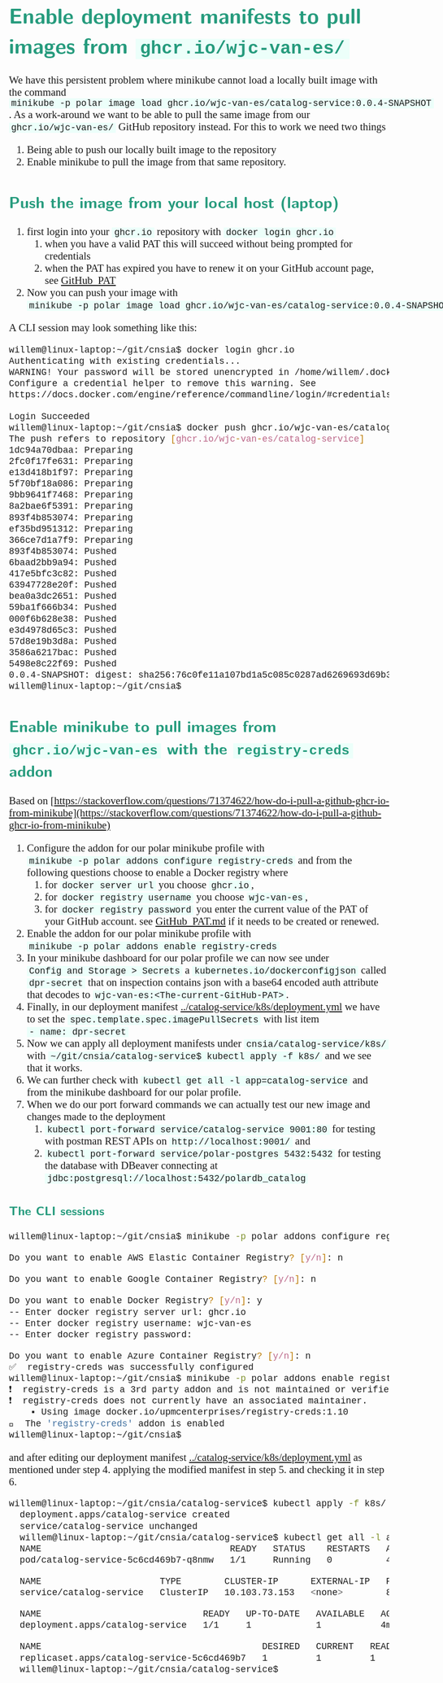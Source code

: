 <style>
body {
  font-family: "Gentium Basic", Cardo, "Linux Libertine o", "Palatino Linotype", Cambria, serif;
  font-size: 130% !important;
}
code {
	padding: 0 .25em;
	
	white-space: pre;
	font-family: "Tlwg mono", Consolas, "Liberation Mono", Menlo, Courier, monospace;
	
	background-color: #ECFFFA;
	//border: 1px solid #ccc;
	//border-radius: 3px;
}

kbd {
	display: inline-block;
	padding: 3px 5px;
	font-family: "Tlwg mono", Consolas, "Liberation Mono", Menlo, Courier, monospace;
	line-height: 10px;
	color: #555;
	vertical-align: middle;
	background-color: #ECFFFA;
	border: solid 1px #ccc;
	border-bottom-color: #bbb;
	border-radius: 3px;
	box-shadow: inset 0 -1px 0 #bbb;
}

h1,h2,h3,h4,h5 {
  color: #269B7D; 
  font-family: "fira sans", "Latin Modern Sans", Calibri, "Trebuchet MS", sans-serif;
}

img {
  width: auto; 
  height: 80%;
  max-height: 100%; 
}
</style>

# Enable deployment manifests to pull images from `ghcr.io/wjc-van-es/`
We have this persistent problem where minikube cannot load a locally built image with the command
`minikube -p polar image load ghcr.io/wjc-van-es/catalog-service:0.0.4-SNAPSHOT`. As a work-around we want to be able
to pull the same image from our `ghcr.io/wjc-van-es/` GitHub repository instead.
For this to work we need two things
1. Being able to push our locally built image to the repository
2. Enable minikube to pull the image from that same repository.

## Push the image from your local host (laptop)
1. first login into your `ghcr.io` repository with `docker login ghcr.io`
   1. when you have a valid PAT this will succeed without being prompted for credentials
   2. when the PAT has expired you have to renew it on your GitHub account page, see [GitHub_PAT](GitHub_PAT.md)
2. Now you can push your image with
   `minikube -p polar image load ghcr.io/wjc-van-es/catalog-service:0.0.4-SNAPSHOT`

A CLI session may look something like this:
```bash
willem@linux-laptop:~/git/cnsia$ docker login ghcr.io
Authenticating with existing credentials...
WARNING! Your password will be stored unencrypted in /home/willem/.docker/config.json.
Configure a credential helper to remove this warning. See
https://docs.docker.com/engine/reference/commandline/login/#credentials-store

Login Succeeded
willem@linux-laptop:~/git/cnsia$ docker push ghcr.io/wjc-van-es/catalog-service:0.0.4-SNAPSHOT
The push refers to repository [ghcr.io/wjc-van-es/catalog-service]
1dc94a70dbaa: Preparing 
2fc0f17fe631: Preparing 
e13d418b1f97: Preparing 
5f70bf18a086: Preparing 
9bb9641f7468: Preparing 
8a2bae6f5391: Preparing 
893f4b853074: Preparing 
ef35bd951312: Preparing 
366ce7d1a7f9: Preparing 
893f4b853074: Pushed 
6baad2bb9a94: Pushed 
417e5bfc3c82: Pushed 
63947728e20f: Pushed 
bea0a3dc2651: Pushed 
59ba1f666b34: Pushed 
000f6b628e38: Pushed 
e3d4978d65c3: Pushed 
57d8e19b3d8a: Pushed 
3586a6217bac: Pushed 
5498e8c22f69: Pushed 
0.0.4-SNAPSHOT: digest: sha256:76c0fe11a107bd1a5c085c0287ad6269693d69b35e100cb8f0b4945813bb7f0e size: 4706
willem@linux-laptop:~/git/cnsia$
```

## Enable minikube to pull images from `ghcr.io/wjc-van-es` with the `registry-creds` addon
Based on [https://stackoverflow.com/questions/71374622/how-do-i-pull-a-github-ghcr-io-from-minikube](https://stackoverflow.com/questions/71374622/how-do-i-pull-a-github-ghcr-io-from-minikube)
1. Configure the addon for our polar minikube profile with `minikube -p polar addons configure registry-creds` and
   from the following questions choose to enable a Docker registry where 
   1. for `docker server url` you choose `ghcr.io`,
   2. for `docker registry username` you choose `wjc-van-es`,
   3. for `docker registry password` you enter the current value of the PAT of your GitHub account.
      see [GitHub_PAT.md](GitHub_PAT.md) if it needs to be created or renewed.
2. Enable the addon for our polar minikube profile with `minikube -p polar addons enable registry-creds`
3. In your minikube dashboard for our polar profile we can now see under `Config and Storage > Secrets` a 
   `kubernetes.io/dockerconfigjson` called `dpr-secret` that on inspection contains json with a base64 encoded 
   auth attribute that decodes to `wjc-van-es:<The-current-GitHub-PAT>`.
4. Finally, in our deployment manifest [../catalog-service/k8s/deployment.yml](../catalog-service/k8s/deployment.yml) 
   we have to set the `spec.template.spec.imagePullSecrets` with list item `- name: dpr-secret`
5. Now we can apply all deployment manifests under `cnsia/catalog-service/k8s/` with
   `~/git/cnsia/catalog-service$ kubectl apply -f k8s/` and we see that it works.
6. We can further check with `kubectl get all -l app=catalog-service` and from the minikube dashboard for our polar 
   profile.
7. When we do our port forward commands we can actually test our new image and changes made to the deployment
   1. `kubectl port-forward service/catalog-service 9001:80` for testing with postman REST APIs on 
   `http://localhost:9001/` and
   2. `kubectl port-forward service/polar-postgres 5432:5432` for testing the database with DBeaver connecting at
      `jdbc:postgresql://localhost:5432/polardb_catalog`

### The CLI sessions
```bash
willem@linux-laptop:~/git/cnsia$ minikube -p polar addons configure registry-creds

Do you want to enable AWS Elastic Container Registry? [y/n]: n

Do you want to enable Google Container Registry? [y/n]: n

Do you want to enable Docker Registry? [y/n]: y
-- Enter docker registry server url: ghcr.io
-- Enter docker registry username: wjc-van-es
-- Enter docker registry password: 

Do you want to enable Azure Container Registry? [y/n]: n
✅  registry-creds was successfully configured
willem@linux-laptop:~/git/cnsia$ minikube -p polar addons enable registry-creds
❗  registry-creds is a 3rd party addon and is not maintained or verified by minikube maintainers, enable at your own risk.
❗  registry-creds does not currently have an associated maintainer.
    ▪ Using image docker.io/upmcenterprises/registry-creds:1.10
🌟  The 'registry-creds' addon is enabled
willem@linux-laptop:~/git/cnsia$
```
and after editing our deployment manifest [../catalog-service/k8s/deployment.yml](../catalog-service/k8s/deployment.yml)
as mentioned under step 4. applying the modified manifest in step 5. and checking it in step 6.
```bash
willem@linux-laptop:~/git/cnsia/catalog-service$ kubectl apply -f k8s/
  deployment.apps/catalog-service created
  service/catalog-service unchanged
  willem@linux-laptop:~/git/cnsia/catalog-service$ kubectl get all -l app=catalog-service
  NAME                                   READY   STATUS    RESTARTS   AGE
  pod/catalog-service-5c6cd469b7-q8nmw   1/1     Running   0          4m6s

  NAME                      TYPE        CLUSTER-IP      EXTERNAL-IP   PORT(S)   AGE
  service/catalog-service   ClusterIP   10.103.73.153   <none>        80/TCP    31m

  NAME                              READY   UP-TO-DATE   AVAILABLE   AGE
  deployment.apps/catalog-service   1/1     1            1           4m6s

  NAME                                         DESIRED   CURRENT   READY   AGE
  replicaset.apps/catalog-service-5c6cd469b7   1         1         1       4m6s
  willem@linux-laptop:~/git/cnsia/catalog-service$
```